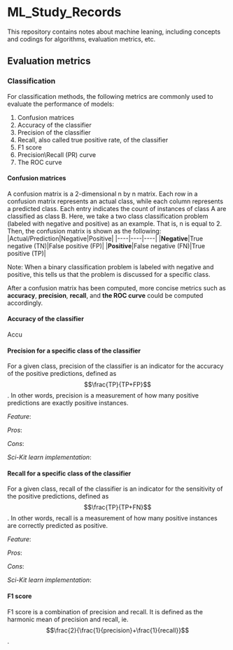 # ML_Study_Records
This repository contains notes about machine leaning, including concepts and codings for algorithms, evaluation metrics, etc. 
## Evaluation metrics
### Classification
For classification methods, the following metrics are commonly used to evaluate the performance of models:
1. Confusion matrices
2. Accuracy of the classifier
3. Precision of the classifier
4. Recall, also called true positive rate, of the classifier
5. F1 score
6. Precision\Recall (PR) curve
7. The ROC curve
#### Confusion matrices
A confusion matrix is a 2-dimensional n by n matrix. Each row in a confusion matrix represents an actual class, while each column represents a predicted class. Each entry indicates the count of instances of class A are classified as class B. Here, we take a two class classification problem (labeled with negative and positive) as an example. That is, n is equal to 2. Then, the confusion matrix is shown as the following:
|Actual/Prediction|Negative|Positive|
|----|----|----|
|**Negative**|True negative (TN)|False positive (FP)|
|**Positive**|False negative (FN)|True positive (TP)|

Note: When a binary classification problem is labeled with negative and positive, this tells us that the problem is discussed for a specific class.

After a confusion matrix has been computed, more concise metrics such as **accuracy**, **precision**, **recall**, and **the ROC curve** could be computed accordingly.
#### Accuracy of the classifier
Accu
#### Precision for a specific class of the classifier
For a given class, precision of the classifier is an indicator for the accuracy of the positive predictions, defined as $$\frac{TP}{TP+FP}$$ . In other words, precision is a measurement of how many positive predictions are exactly positive instances.

*Feature*:

*Pros*:

*Cons*:

*Sci-Kit learn implementation*:
#### Recall for a specific class of the classifier
For a given class, recall of the classifier is an indicator for the sensitivity of the positive predictions, defined as $$\frac{TP}{TP+FN}$$ . In other words, recall is a measurement of how many positive instances are correctly predicted as positive.

*Feature*:

*Pros*:

*Cons*:

*Sci-Kit learn implementation*:
#### F1 score
F1 score is a combination of precision and recall. It is defined as the harmonic mean of precision and recall, ie. $$\frac{2}{\frac{1}{precision}+\frac{1}{recall}}$$ .
 
